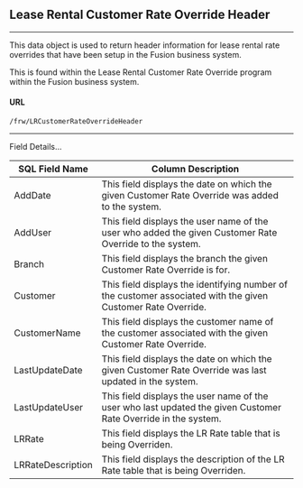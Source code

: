 

## Lease Rental Customer Rate Override Header
---

This data object is used to return header information for lease rental rate overrides that have been setup in the Fusion business system.

This is found within the Lease Rental Customer Rate Override program within the Fusion business system.

#### URL
```
/frw/LRCustomerRateOverrideHeader
``` 

 <hr>
Field Details...

| **SQL Field Name** | **Column Description**                                                                                         |
|---|---|
| AddDate            | This field displays the date on which the given Customer Rate Override was added to the system.                |
| AddUser            | This field displays the user name of the user who added the given Customer Rate Override to the system.        |
| Branch             | This field displays the branch the given Customer Rate Override is for.                                        |
| Customer           | This field displays the identifying number of the customer associated with the given Customer Rate Override.   |
| CustomerName       | This field displays the customer name of the customer associated with the given Customer Rate Override.        |
| LastUpdateDate     | This field displays the date on which the given Customer Rate Override was last updated in the system.         |
| LastUpdateUser     | This field displays the user name of the user who last updated the given Customer Rate Override in the system. |
| LRRate             | This field displays the LR Rate table that is being Overriden.                                                 |
| LRRateDescription  | This field displays the description of the LR Rate table that is being Overriden.                              |
